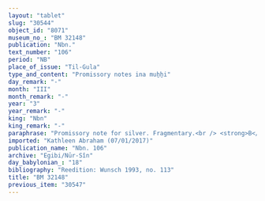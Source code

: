 ```yaml
---
layout: "tablet"
slug: "30544"
object_id: "8071"
museum_no_: "BM 32148"
publication: "Nbn."
text_number: "106"
period: "NB"
place_of_issue: "Til-Gula"
type_and_content: "Promissory notes ina muẖẖi"
day_remark: "-"
month: "III"
month_remark: "-"
year: "3"
year_remark: "-"
king: "Nbn"
king_remark: "-"
paraphrase: "Promissory note for silver. Fragmentary.<br /> <strong>B</strong> owes 1 mina and 2 shekels of silver to <strong>A</strong>, to be paid on the 10<sup>th</sup> of D&ucirc;zu (IV). A fragmentarily preserved passage mentions a slave of Bēl..., the harbor master of Til-Gula. The lower edge of the tablet is broken off. Names of 2 witnesses and the scribe: Mu&scaron;ēzib-Marduk/&Scaron;ad&ucirc;nu.<br /> <br /> <strong>A</strong> = Iddin-Marduk/Iqī&scaron;āya//Nūr-S&icirc;n; <strong>B</strong> = Nab&ucirc;-ahu-rēmanni, slave of Bēl..., harbor master (<em>rab kāri</em>) of Til-Gula"
imported: "Kathleen Abraham (07/01/2017)"
publication_name: "Nbn. 106"
archive: "Egibi/Nūr-Sîn"
day_babylonian_: "18"
bibliography: "Reedition: Wunsch 1993, no. 113"
title: "BM 32148"
previous_item: "30547"
---
```

